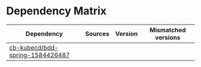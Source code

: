 # Dependency Matrix

Dependency | Sources | Version | Mismatched versions
---------- | ------- | ------- | -------------------
[cb-kubecd/bdd-spring-1584426487](https://github.com/cb-kubecd/bdd-spring-1584426487.git) |  | []() | 
